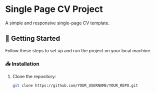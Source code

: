 # Single Page CV Project  
A simple and responsive single-page CV template.  

## 🚀 Getting Started  
Follow these steps to set up and run the project on your local machine.  

### 📥 Installation  
1. Clone the repository:  
   ```sh
   git clone https://github.com/YOUR_USERNAME/YOUR_REPO.git
